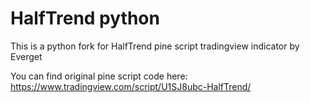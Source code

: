 # HalfTrend python
This is a python fork for HalfTrend pine script tradingview indicator by Everget

You can find original pine script code here:
https://www.tradingview.com/script/U1SJ8ubc-HalfTrend/
